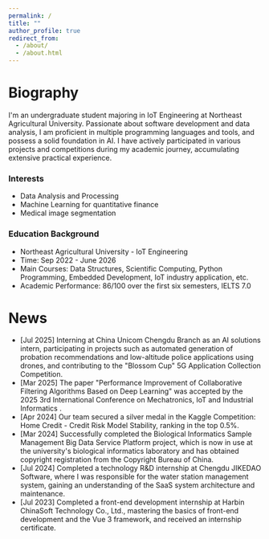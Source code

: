 ```yaml
---
permalink: /
title: ""
author_profile: true
redirect_from: 
  - /about/
  - /about.html
---
```

Biography
======
I'm an undergraduate student majoring in IoT Engineering at Northeast Agricultural University. Passionate about software development and data analysis, I am proficient in multiple programming languages and tools, and possess a solid foundation in AI. I have actively participated in various projects and competitions during my academic journey, accumulating extensive practical experience.


### Interests

- Data Analysis and Processing
- Machine Learning for quantitative finance
- Medical image segmentation


### Education Background

- Northeast Agricultural University - IoT Engineering  
- Time: Sep 2022 - June 2026  
- Main Courses: Data Structures, Scientific Computing, Python Programming, Embedded Development, IoT industry application, etc.  
- Academic Performance: 86/100 over the first six semesters, IELTS 7.0


News
======

- [Jul 2025] Interning at China Unicom Chengdu Branch as an AI solutions intern, participating in projects such as automated generation of probation recommendations and low-altitude police applications using drones, and contributing to the "Blossom Cup" 5G Application Collection Competition.
- [Mar 2025] The paper "Performance Improvement of Collaborative Filtering Algorithms Based on Deep Learning" was accepted by the 2025 3rd International Conference on Mechatronics, IoT and Industrial Informatics .
- [Apr 2024] Our team secured a silver medal in the Kaggle Competition: Home Credit - Credit Risk Model Stability, ranking in the top 0.5%.
- [Mar 2024] Successfully completed the Biological Informatics Sample Management Big Data Service Platform project, which is now in use at the university's biological informatics laboratory and has obtained copyright registration from the Copyright Bureau of China.
- [Jul 2024] Completed a technology R&D internship at Chengdu JIKEDAO Software, where I was responsible for the water station management system, gaining an understanding of the SaaS system architecture and maintenance.
- [Jul 2023] Completed a front-end development internship at Harbin ChinaSoft Technology Co., Ltd., mastering the basics of front-end development and the Vue 3 framework, and received an internship certificate.


